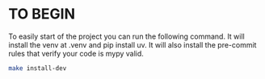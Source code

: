 # TO BEGIN

To easily start of the project you can run the following command.
It will install the venv at .venv and pip install uv.
It will also install the pre-commit rules that verify your code is mypy valid.

```bash
make install-dev
```
